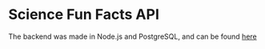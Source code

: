 # Science Fun Facts API

The backend was made in Node.js and PostgreSQL, and can be found [here](https://github.com/briakitten/science-fun-facts-api-v2)